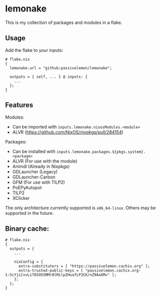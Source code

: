 # lemonake </br>

This is my collection of packages and modules in a flake. </br>

## Usage </br>
Add the flake to your inputs: </br>
```
# flake.nix
{
  lemonake.url = "github:passivelemon/lemonake";

  outputs = { self, ... } @ inputs: {
    ...
  };
}
```

## Features </br>
Modules: </br>
- Can be imported with `inputs.lemonake.nixosModules.<module>`
- ALVR (https://github.com/NixOS/nixpkgs/pull/284154)

Packages: </br>
- Can be installed with `inputs.lemonake.packages.${pkgs.system}.<package>`
- ALVR (For use with the module)
- Animdl (Already in Nixpkgs)
- GDLauncher (Legacy)
- GDLauncher-Carbon
- GFM (For use with TILP2)
- PoEPyAutopot
- TILP2
- XClicker

The only architecture currently supported is `x86_64-linux`. Others may be supported in the future. </br>

## Binary cache:
```
# flake.nix
{
  outputs = {
    ...

    nixConfig = {
      extra-substituters = [ "https://passivelemon.cachix.org" ];
      extra-trusted-public-keys = [ "passivelemon.cachix.org-1:ScYjLCvvLi70S95SMMr8lMilpZHuafLP3CK/nZ9AaXM=" ];
    };
  };
}
```
